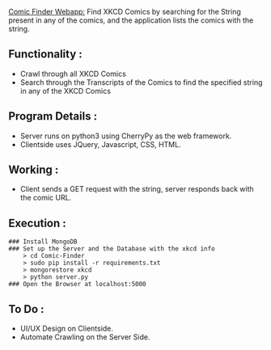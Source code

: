 [Comic Finder Webapp:](https://quiet-anchorage-8108.herokuapp.com/)
Find XKCD Comics by searching for the String present in any of the comics, and the application lists the comics with the string.

## Functionality :
  * Crawl through all XKCD Comics
  * Search through the Transcripts of the Comics to find the specified string in any of the XKCD Comics

## Program Details :
  * Server runs on python3 using CherryPy as the web framework.
  * Clientside uses JQuery, Javascript, CSS, HTML.

## Working :
  * Client sends a GET request with the string, server responds back with the comic URL.

## Execution :
```
### Install MongoDB
### Set up the Server and the Database with the xkcd info
    > cd Comic-Finder
    > sudo pip install -r requirements.txt
    > mongorestore xkcd
    > python server.py
### Open the Browser at localhost:5000
```

## To Do :
  * UI/UX Design on Clientside.
  * Automate Crawling on the Server Side.
